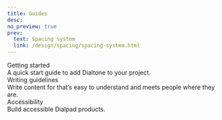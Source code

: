 ```yaml
---
title: Guides
desc:
no_preview: true
prev:
  text: Spacing system
  link: /design/spacing/spacing-system.html
---
```


<div class="dialtone-wall">
  <router-link class="dialtone-wall__item" to="/guides/getting-started/">
    <div class="dialtone-wall__details">
      <div class="dialtone-wall__title">
        <span class="dialtone-wall__title-text">Getting started</span>
      </div>
      <div class="dialtone-wall__description">A quick start guide to add Dialtone to your project.</div>
    </div>
  </router-link>
  <router-link class="dialtone-wall__item" to="/guides/content/">
    <div class="dialtone-wall__details">
      <div class="dialtone-wall__title">
        <span class="dialtone-wall__title-text">Writing guidelines</span>
      </div>
      <div class="dialtone-wall__description">Write content for that’s easy to understand and meets people where they are.</div>
    </div>
  </router-link>
  <router-link class="dialtone-wall__item" to="/guides/accessibility/">
    <div class="dialtone-wall__details">
      <div class="dialtone-wall__title">
        <span class="dialtone-wall__title-text">Accessibility</span>
      </div>
      <div class="dialtone-wall__description">Build accessible Dialpad products.</div>
    </div>
  </router-link>
</div>
